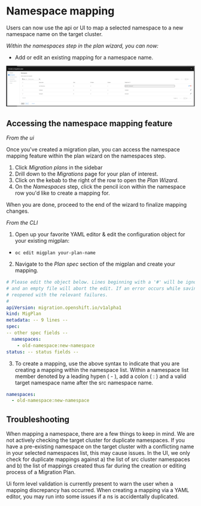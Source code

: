# Namespace mapping

Users can now use the api or UI to map a selected namespace to a new namespace name on the target cluster.

_Within the namespaces step in the plan wizard, you can now:_

- Add or edit an existing mapping for a namespace name.

![Namespace mapping](./screenshots/namespacemapping/namespace_mapping.png)

## Accessing the namespace mapping feature

_From the ui_

Once you've created a migration plan, you can access the namespace mapping feature within the plan wizard on the namespaces step.

1. Click _Migration plans_ in the sidebar
2. Drill down to the _Migrations_ page for your plan of interest.
3. Click on the kebab to the right of the row to open the _Plan Wizard_.
4. On the _Namespaces_ step, click the pencil icon within the namespace row you'd like to create a mapping for.

When you are done, proceed to the end of the wizard to finalize mapping changes.

_From the CLI_

1. Open up your favorite YAML editor & edit the configuration object for your existing migplan:

- `oc edit migplan your-plan-name`

2. Navigate to the _Plan spec_ section of the migplan and create your mapping.

```yaml
# Please edit the object below. Lines beginning with a '#' will be ignored,
# and an empty file will abort the edit. If an error occurs while saving this file will be
# reopened with the relevant failures.
#
apiVersion: migration.openshift.io/v1alpha1
kind: MigPlan
metadata: -- 9 lines --
spec:
-- other spec fields --
  namespaces:
    - old-namespace:new-namespace
status: -- status fields --
```

3. To create a mapping, use the above syntax to indicate that you are creating a mapping within the namespace list. Within a namespace list member denoted by a leading hypen ( - ), add a colon ( : ) and a valid target namespace name after the src namespace name.

```yaml
namespaces:
  - old-namespace:new-namespace
```

## Troubleshooting

When mapping a namespace, there are a few things to keep in mind. We are not actively checking the target cluster for duplicate namespaces. If you have a pre-existing namespace on the target cluster with a conflicting name in your selected namespaces list, this may cause issues. In the UI, we only check for duplicate mappings against a) the list of src cluster namespaces and b) the list of mappings created thus far during the creation or editing process of a Migration Plan.

Ui form level validation is currently present to warn the user when a mapping discrepancy has occurred. When creating a mapping via a YAML editor, you may run into some issues if a ns is accidentally duplicated.
